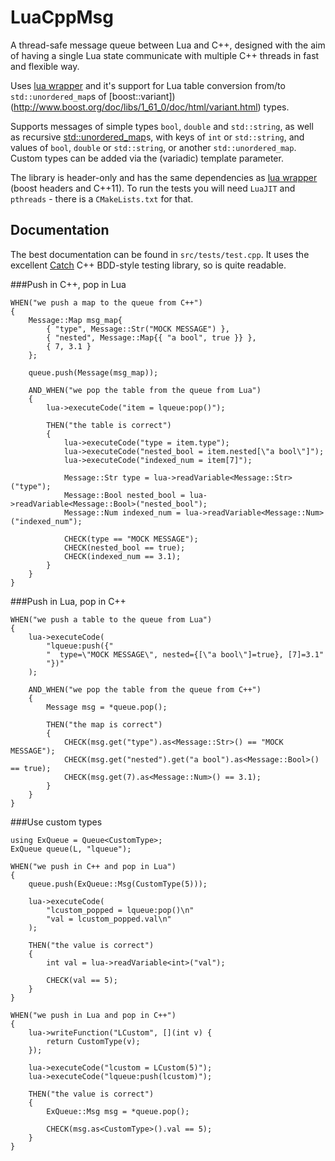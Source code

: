 # LuaCppMsg
A thread-safe message queue between Lua and C++, designed with the aim of having a single 
Lua state communicate with multiple C++ threads in fast and flexible way.

Uses [lua wrapper](https://github.com/ahupowerdns/luawrapper) and it's support for Lua table 
conversion from/to `std::unordered_map`s of 
[boost::variant])(http://www.boost.org/doc/libs/1_61_0/doc/html/variant.html) types.

Supports messages of simple types `bool`, `double` and `std::string`, as well as 
recursive [std::unordered_map](http://en.cppreference.com/w/cpp/container/unordered_map)s, with 
keys of `int` or `std::string`, and values of `bool`, 
`double` or `std::string`, or another `std::unordered_map`.  Custom types can be added via the 
(variadic) template parameter.

The library is header-only and has the same dependencies as 
[lua wrapper](https://github.com/ahupowerdns/luawrapper) (boost headers and  C++11).  To run the 
tests you will need `LuaJIT` and `pthreads` - there is a `CMakeLists.txt`
for that.

## Documentation
The best documentation can be found in `src/tests/test.cpp`.  It uses the excellent
[Catch](https://github.com/philsquared/Catch) C++ BDD-style testing library, so is quite readable.


###Push in C++, pop in Lua
```
WHEN("we push a map to the queue from C++")
{
	Message::Map msg_map{
		{ "type", Message::Str("MOCK MESSAGE") },
		{ "nested", Message::Map{{ "a bool", true }} },
		{ 7, 3.1 }
	};

	queue.push(Message(msg_map));

	AND_WHEN("we pop the table from the queue from Lua")
	{
		lua->executeCode("item = lqueue:pop()");

		THEN("the table is correct")
		{
			lua->executeCode("type = item.type");
			lua->executeCode("nested_bool = item.nested[\"a bool\"]");
			lua->executeCode("indexed_num = item[7]");

			Message::Str type = lua->readVariable<Message::Str>("type");
			Message::Bool nested_bool = lua->readVariable<Message::Bool>("nested_bool");
			Message::Num indexed_num = lua->readVariable<Message::Num>("indexed_num");

			CHECK(type == "MOCK MESSAGE");
			CHECK(nested_bool == true);
			CHECK(indexed_num == 3.1);
		}
	}
}
```

###Push in Lua, pop in C++
```
WHEN("we push a table to the queue from Lua")
{
	lua->executeCode(
		"lqueue:push({"
		"  type=\"MOCK MESSAGE\", nested={[\"a bool\"]=true}, [7]=3.1"
		"})"
	);

	AND_WHEN("we pop the table from the queue from C++")
	{
		Message msg = *queue.pop();

		THEN("the map is correct")
		{
			CHECK(msg.get("type").as<Message::Str>() == "MOCK MESSAGE");
			CHECK(msg.get("nested").get("a bool").as<Message::Bool>() == true);
			CHECK(msg.get(7).as<Message::Num>() == 3.1);
		}
	}
}
```

###Use custom types
```
using ExQueue = Queue<CustomType>;
ExQueue queue(L, "lqueue");
```

```
WHEN("we push in C++ and pop in Lua")
{
	queue.push(ExQueue::Msg(CustomType(5)));

	lua->executeCode(
		"lcustom_popped = lqueue:pop()\n"
		"val = lcustom_popped.val\n"
	);

	THEN("the value is correct")
	{
		int val = lua->readVariable<int>("val");

		CHECK(val == 5);
	}
}

WHEN("we push in Lua and pop in C++")
{
	lua->writeFunction("LCustom", [](int v) {
		return CustomType(v);
	});

	lua->executeCode("lcustom = LCustom(5)");
	lua->executeCode("lqueue:push(lcustom)");

	THEN("the value is correct")
	{
		ExQueue::Msg msg = *queue.pop();
		
		CHECK(msg.as<CustomType>().val == 5);
	}
}
```



